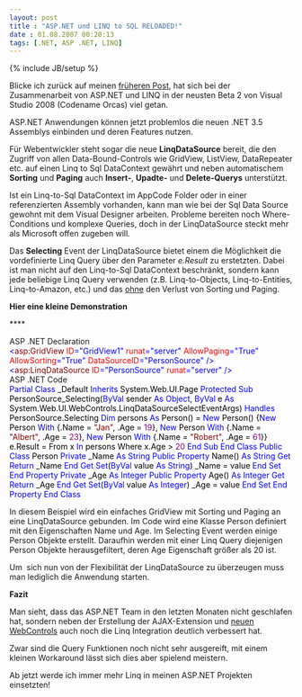 ```yaml
---
layout: post
title : "ASP.NET und LINQ to SQL RELOADED!"
date : 01.08.2007 00:20:13
tags: [.NET, ASP .NET, LINQ]
---
```

{% include JB/setup %}

Blicke ich zurück auf meinen [früheren Post](http://vb-magazin.de/forums/blogs/janm/archive/2006/08/15/5591.aspx), hat sich bei der Zusammenarbeit von ASP.NET und LINQ in der neusten Beta 2 von Visual Studio 2008 (Codename Orcas) viel getan.

ASP.NET Anwendungen können jetzt problemlos die neuen .NET 3.5 Assemblys einbinden und deren Features nutzen.

Für Webentwickler steht sogar die neue **LinqDataSource** bereit, die den Zugriff von allen Data-Bound-Controls wie GridView, ListView, DataRepeater etc. auf einen Linq to Sql DataContext gewährt und neben automatischem **Sorting** und **Paging** auch **Insert-**, **Upadte-** und **Delete-Querys** unterstützt.

Ist ein Linq-to-Sql DataContext im AppCode Folder oder in einer referenzierten Assembly vorhanden, kann man wie bei der Sql Data Source gewohnt mit dem Visual Designer arbeiten. Probleme bereiten noch Where-Conditions und komplexe Queries, doch in der LinqDataSource steckt mehr als Microsoft offen zugeben will.

Das **Selecting** Event der LinqDataSource bietet einem die Möglichkeit die vordefinierte Linq Query über den Parameter *e.Result* zu erstetzten. Dabei ist man nicht auf den Linq-to-Sql DataContext beschränkt, sondern kann jede beliebige Linq Query verwenden (z.B. Linq-to-Objects, Linq-to-Entities, Linq-to-Amazon, etc.) und das <u>ohne</u> den Verlust von Sorting und Paging.

**Hier eine kleine Demonstration**

**** 

 <div class="wlWriterSmartContent" id="F2210F5F-69EB-4d4c-AFF7-B8A050E9CC72:39b70089-3deb-4e67-9375-397cc8444f20" contenteditable="false" style="padding-right: 0px; display: inline; padding-left: 0px; float: none; padding-bottom: 0px; margin: 0px; padding-top: 0px">ASP .NET Declaration <div><span style="color: #0000FF;"><</span><span style="color: #800000;">asp:GridView </span><span style="color: #FF0000;">ID</span><span style="color: #0000FF;">="GridView1"</span><span style="color: #FF0000;"> runat</span><span style="color: #0000FF;">="server"</span><span style="color: #FF0000;"> AllowPaging</span><span style="color: #0000FF;">="True"</span><span style="color: #FF0000;"> AllowSorting</span><span style="color: #0000FF;">="True"</span><span style="color: #FF0000;"> DataSourceID</span><span style="color: #0000FF;">="PersonSource"</span><span style="color: #FF0000;"> </span><span style="color: #0000FF;">/></span><span style="color: #000000;"> </span><span style="color: #0000FF;"><</span><span style="color: #800000;">asp:LinqDataSource </span><span style="color: #FF0000;">ID</span><span style="color: #0000FF;">="PersonSource"</span><span style="color: #FF0000;"> runat</span><span style="color: #0000FF;">="server"</span><span style="color: #FF0000;"> </span><span style="color: #0000FF;">/></span></div> </div>

 <div class="wlWriterSmartContent" id="F2210F5F-69EB-4d4c-AFF7-B8A050E9CC72:de27e77a-02bf-4579-8d4e-0db75869ceaf" contenteditable="false" style="padding-right: 0px; display: inline; padding-left: 0px; float: none; padding-bottom: 0px; margin: 0px; padding-top: 0px">ASP .NET Code <div><span style="color: #000000;"> </span><span style="color: #0000FF;">Partial</span><span style="color: #000000;"> </span><span style="color: #0000FF;">Class</span><span style="color: #000000;"> _Default </span><span style="color: #0000FF;">Inherits</span><span style="color: #000000;"> System.Web.UI.Page </span><span style="color: #0000FF;">Protected</span><span style="color: #000000;"> </span><span style="color: #0000FF;">Sub</span><span style="color: #000000;"> PersonSource_Selecting(</span><span style="color: #0000FF;">ByVal</span><span style="color: #000000;"> sender </span><span style="color: #0000FF;">As</span><span style="color: #000000;"> </span><span style="color: #0000FF;">Object</span><span style="color: #000000;">, </span><span style="color: #0000FF;">ByVal</span><span style="color: #000000;"> e </span><span style="color: #0000FF;">As</span><span style="color: #000000;"> System.Web.UI.WebControls.LinqDataSourceSelectEventArgs) </span><span style="color: #0000FF;">Handles</span><span style="color: #000000;"> PersonSource.Selecting </span><span style="color: #0000FF;">Dim</span><span style="color: #000000;"> persons </span><span style="color: #0000FF;">As</span><span style="color: #000000;"> Person() </span><span style="color: #000000;">=</span><span style="color: #000000;"> </span><span style="color: #0000FF;">New</span><span style="color: #000000;"> Person() {</span><span style="color: #0000FF;">New</span><span style="color: #000000;"> Person </span><span style="color: #0000FF;">With</span><span style="color: #000000;"> {.Name </span><span style="color: #000000;">=</span><span style="color: #000000;"> </span><span style="color: #800000;">"</span><span style="color: #800000;">Jan</span><span style="color: #800000;">"</span><span style="color: #000000;">, .Age </span><span style="color: #000000;">=</span><span style="color: #000000;"> </span><span style="color: #800080;">19</span><span style="color: #000000;">}, </span><span style="color: #0000FF;">New</span><span style="color: #000000;"> Person </span><span style="color: #0000FF;">With</span><span style="color: #000000;"> {.Name </span><span style="color: #000000;">=</span><span style="color: #000000;"> </span><span style="color: #800000;">"</span><span style="color: #800000;">Albert</span><span style="color: #800000;">"</span><span style="color: #000000;">, .Age </span><span style="color: #000000;">=</span><span style="color: #000000;"> </span><span style="color: #800080;">23</span><span style="color: #000000;">}, </span><span style="color: #0000FF;">New</span><span style="color: #000000;"> Person </span><span style="color: #0000FF;">With</span><span style="color: #000000;"> {.Name </span><span style="color: #000000;">=</span><span style="color: #000000;"> </span><span style="color: #800000;">"</span><span style="color: #800000;">Robert</span><span style="color: #800000;">"</span><span style="color: #000000;">, .Age </span><span style="color: #000000;">=</span><span style="color: #000000;"> </span><span style="color: #800080;">61</span><span style="color: #000000;">}} e.Result </span><span style="color: #000000;">=</span><span style="color: #000000;"> From x </span><span style="color: #0000FF;">In</span><span style="color: #000000;"> persons Where x.Age </span><span style="color: #000000;">></span><span style="color: #000000;"> </span><span style="color: #800080;">20</span><span style="color: #000000;"> </span><span style="color: #0000FF;">End Sub</span><span style="color: #000000;"> </span><span style="color: #0000FF;">End Class</span><span style="color: #000000;"> </span><span style="color: #0000FF;">Public</span><span style="color: #000000;"> </span><span style="color: #0000FF;">Class</span><span style="color: #000000;"> Person </span><span style="color: #0000FF;">Private</span><span style="color: #000000;"> _Name </span><span style="color: #0000FF;">As</span><span style="color: #000000;"> </span><span style="color: #0000FF;">String</span><span style="color: #000000;"> </span><span style="color: #0000FF;">Public</span><span style="color: #000000;"> </span><span style="color: #0000FF;">Property</span><span style="color: #000000;"> Name() </span><span style="color: #0000FF;">As</span><span style="color: #000000;"> </span><span style="color: #0000FF;">String</span><span style="color: #000000;"> </span><span style="color: #0000FF;">Get</span><span style="color: #000000;"> </span><span style="color: #0000FF;">Return</span><span style="color: #000000;"> _Name </span><span style="color: #0000FF;">End</span><span style="color: #000000;"> </span><span style="color: #0000FF;">Get</span><span style="color: #000000;"> </span><span style="color: #0000FF;">Set</span><span style="color: #000000;">(</span><span style="color: #0000FF;">ByVal</span><span style="color: #000000;"> value </span><span style="color: #0000FF;">As</span><span style="color: #000000;"> </span><span style="color: #0000FF;">String</span><span style="color: #000000;">) _Name </span><span style="color: #000000;">=</span><span style="color: #000000;"> value </span><span style="color: #0000FF;">End</span><span style="color: #000000;"> </span><span style="color: #0000FF;">Set</span><span style="color: #000000;"> </span><span style="color: #0000FF;">End Property</span><span style="color: #000000;"> </span><span style="color: #0000FF;">Private</span><span style="color: #000000;"> _Age </span><span style="color: #0000FF;">As</span><span style="color: #000000;"> </span><span style="color: #0000FF;">Integer</span><span style="color: #000000;"> </span><span style="color: #0000FF;">Public</span><span style="color: #000000;"> </span><span style="color: #0000FF;">Property</span><span style="color: #000000;"> Age() </span><span style="color: #0000FF;">As</span><span style="color: #000000;"> </span><span style="color: #0000FF;">Integer</span><span style="color: #000000;"> </span><span style="color: #0000FF;">Get</span><span style="color: #000000;"> </span><span style="color: #0000FF;">Return</span><span style="color: #000000;"> _Age </span><span style="color: #0000FF;">End</span><span style="color: #000000;"> </span><span style="color: #0000FF;">Get</span><span style="color: #000000;"> </span><span style="color: #0000FF;">Set</span><span style="color: #000000;">(</span><span style="color: #0000FF;">ByVal</span><span style="color: #000000;"> value </span><span style="color: #0000FF;">As</span><span style="color: #000000;"> </span><span style="color: #0000FF;">Integer</span><span style="color: #000000;">) _Age </span><span style="color: #000000;">=</span><span style="color: #000000;"> value </span><span style="color: #0000FF;">End</span><span style="color: #000000;"> </span><span style="color: #0000FF;">Set</span><span style="color: #000000;"> </span><span style="color: #0000FF;">End Property</span><span style="color: #000000;"> </span><span style="color: #0000FF;">End Class</span><span style="color: #000000;"> </span></div> </div>

In diesem Beispiel wird ein einfaches GridView mit Sorting und Paging an eine LinqDataSource gebunden. Im Code wird eine Klasse Person definiert mit den Eigenschaften Name und Age. Im Selecting Event werden einige Person Objekte erstellt. Daraufhin werden mit einer Linq Query diejenigen Person Objekte herausgefiltert, deren Age Eigenschaft größer als 20 ist.

Um  sich nun von der Flexibilität der LinqDataSource zu überzeugen muss man lediglich die Anwendung starten.

**Fazit**

Man sieht, dass das ASP.NET Team in den letzten Monaten nicht geschlafen hat, sondern neben der Erstellung der AJAX-Extension und [neuen WebControls](http://vb-magazin.de/forums/blogs/janm/archive/2007/07/31/11446.aspx) auch noch die Linq Integration deutlich verbessert hat.

Zwar sind die Query Funktionen noch nicht sehr ausgereift, mit einem kleinen Workaround lässt sich dies aber spielend meistern.

Ab jetzt werde ich immer mehr Linq in meinen ASP.NET Projekten einsetzten!
